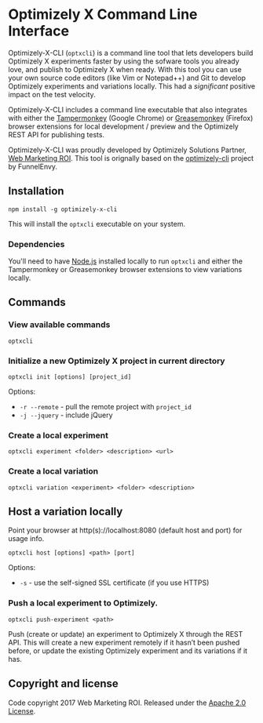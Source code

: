 # Optimizely X Command Line Interface

Optimizely-X-CLI (`optxcli`) is a command line tool that lets developers build Optimizely X experiments 
faster by using the sofware tools you already love, and publish to Optimizely X when ready. With this tool
you can use your own source code editors (like Vim or Notepad++) and Git to develop Optimizely experiments 
and variations locally. This had a *significant* positive impact on the test velocity.

Optimizely-X-CLI includes a command line executable that also integrates with either the 
[Tampermonkey](https://chrome.google.com/webstore/detail/tampermonkey/dhdgffkkebhmkfjojejmpbldmpobfkfo?hl=en) (Google Chrome) 
or [Greasemonkey](https://addons.mozilla.org/en-US/firefox/addon/greasemonkey/) (Firefox) browser extensions 
for local development / preview and the Optimizely REST API for publishing tests.

Optimizely-X-CLI was proudly developed by Optimizely Solutions Partner, [Web Marketing ROI](https://webmarketingroi.com.au). 
This tool is orignally based on the [optimizely-cli](https://github.com/FunnelEnvy/optimizely-cli) project by FunnelEnvy.

## Installation

```
npm install -g optimizely-x-cli
```

This will install the `optxcli` executable on your system.

### Dependencies

You'll need to have [Node.js](http://nodejs.org/) installed locally to run `optxcli` and either the 
Tampermonkey or Greasemonkey browser extensions to view variations locally.

## Commands

### View available commands

```
optxcli
```

### Initialize a new Optimizely X project in current directory

```
optxcli init [options] [project_id]
```

Options:

 - `-r --remote` - pull the remote project with `project_id`
 - `-j --jquery` - include jQuery
 
### Create a local experiment
 
```
optxcli experiment <folder> <description> <url>
```

### Create a local variation

```
optxcli variation <experiment> <folder> <description>
```

## Host a variation locally

Point your browser at http(s)://localhost:8080 (default host and port) for usage info.

```
optxcli host [options] <path> [port]
```

Options:

 - `-s` - use the self-signed SSL certificate (if you use HTTPS)
 
### Push a local experiment to Optimizely.
 
```
optxcli push-experiment <path>
```

Push (create or update) an experiment to Optimizely X through the REST API. This will 
create a new experiment remotely if it hasn’t been pushed before, or update the existing Optimizely experiment 
and its variations if it has.


## Copyright and license

Code copyright 2017 Web Marketing ROI. Released under the [Apache 2.0 License](http://www.apache.org/licenses/LICENSE-2.0).
